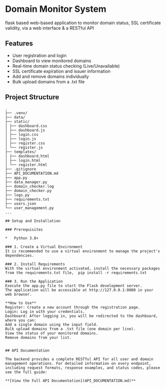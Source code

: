 # Domain Monitor System

flask based web-based application to monitor domain status, SSL certificate validity, via a web interface & a RESTful API 

## Features

*   User registration and login
*   Dashboard to view monitored domains
*   Real-time domain status checking (Live/Unavailable)
*   SSL certificate expiration and issuer information
*   Add and remove domains individually
*   Bulk upload domains from a .txt file

## Project Structure
```
.
├── .venv/
├── data/
├── static/
│ ├── dashboard.css
│ ├── dashboard.js
│ ├── login.css
│ ├── login.js
│ ├── register.css
│ └── register.js
├── templates/
│ ├── dashboard.html
│ ├── login.html
│ └── register.html
├── .gitignore
├── API_DOCUMENTATION.md
├── app.py
├── data_manager.py
├── domain_checker.log
├── domain_checker.py
├── logs.py
├── requirements.txt
├── users.json
└── user_management.py
...

## Setup and Installation

### Prerequisites

*   Python 3.8+

### 1. Create a Virtual Environment
It is recommended to use a virtual environment to manage the project's dependencies.

### 2. Install Requirements
With the virtual environment activated, install the necessary packages from the requirements.txt file,  pip install -r requirements.txt

### 3. Run the Application
Execute the app.py file to start the Flask development server.
The application will be accessible at http://127.0.0.1:8080 in your web browser.

**How to Use**
Register: Create a new account through the registration page.
Login: Log in with your credentials.
Dashboard: After logging in, you will be redirected to the dashboard, where you can:
Add a single domain using the input field.
Bulk upload domains from a .txt file (one domain per line).
View the status of your monitored domains.
Remove domains from your list.


## API Documentation

The backend provides a complete RESTful API for all user and domain management operations. For detailed information on every endpoint, including request formats, response examples, and status codes, please see the full guide:

**[View the Full API Documentation](API_DOCUMENTATION.md)**